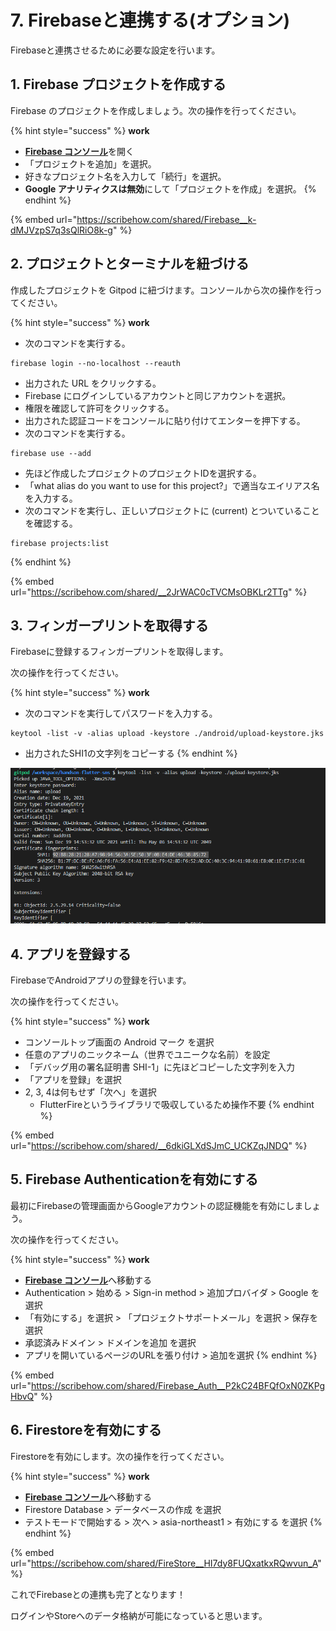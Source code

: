 # 7. Firebaseと連携する(オプション)

Firebaseと連携させるために必要な設定を行います。

## 1. Firebase プロジェクトを作成する

Firebase のプロジェクトを作成しましょう。次の操作を行ってください。

{% hint style="success" %}
**work**

* [**Firebase コンソール**](https://console.firebase.google.com)を開く
* 「プロジェクトを追加」を選択。
* 好きなプロジェクト名を入力して「続行」を選択。
* **Google アナリティクスは無効**にして「プロジェクトを作成」を選択。
{% endhint %}

{% embed url="https://scribehow.com/shared/Firebase__k-dMJVzpS7q3sQlRiO8k-g" %}

## 2. プロジェクトとターミナルを紐づける

作成したプロジェクトを Gitpod に紐づけます。コンソールから次の操作を行ってください。

{% hint style="success" %}
**work**

* 次のコマンドを実行する。

```
firebase login --no-localhost --reauth
```

* 出力された URL をクリックする。
* Firebase にログインしているアカウントと同じアカウントを選択。
* 権限を確認して許可をクリックする。
* 出力された認証コードをコンソールに貼り付けてエンターを押下する。
* 次のコマンドを実行する。

```
firebase use --add
```

* 先ほど作成したプロジェクトのプロジェクトIDを選択する。
* 「what alias do you want to use for this project?」で適当なエイリアス名を入力する。
* 次のコマンドを実行し、正しいプロジェクトに (current) とついていることを確認する。

```
firebase projects:list
```
{% endhint %}

{% embed url="https://scribehow.com/shared/__2JrWAC0cTVCMsOBKLr2TTg" %}

## 3. フィンガープリントを取得する

Firebaseに登録するフィンガープリントを取得します。

次の操作を行ってください。

{% hint style="success" %}
**work**

* 次のコマンドを実行してパスワードを入力する。

```
keytool -list -v -alias upload -keystore ./android/upload-keystore.jks
```

* 出力されたSHI1の文字列をコピーする
{% endhint %}

![](<.gitbook/assets/image (7) (1).png>)

## 4. アプリを登録する

FirebaseでAndroidアプリの登録を行います。

次の操作を行ってください。

{% hint style="success" %}
**work**

* コンソールトップ画面の Android マーク を選択
* 任意のアプリのニックネーム（世界でユニークな名前）を設定
* 「デバッグ用の署名証明書 SHI-1」に先ほどコピーした文字列を入力
* 「アプリを登録」を選択
* 2, 3, 4は何もせず「次へ」を選択
  * FlutterFireというライブラリで吸収しているため操作不要
{% endhint %}

{% embed url="https://scribehow.com/shared/__6dkiGLXdSJmC_UCKZqJNDQ" %}

## 5. Firebase Authenticationを有効にする

最初にFirebaseの管理画面からGoogleアカウントの認証機能を有効にしましょう。

次の操作を行ってください。

{% hint style="success" %}
**work**

* [**Firebase コンソール**](https://console.firebase.google.com)へ移動する
* Authentication > 始める > Sign-in method > 追加プロバイダ > Google を選択
* 「有効にする」を選択 > 「プロジェクトサポートメール」を選択 > 保存を選択
* 承認済みドメイン > ドメインを追加 を選択
* アプリを開いているページのURLを張り付け > 追加を選択
{% endhint %}

{% embed url="https://scribehow.com/shared/Firebase_Auth__P2kC24BFQfOxN0ZKPgHbvQ" %}

## 6. Firestoreを有効にする

Firestoreを有効にします。次の操作を行ってください。

{% hint style="success" %}
**work**

* [**Firebase コンソール**](https://console.firebase.google.com)へ移動する
* Firestore Database > データベースの作成 を選択
* テストモードで開始する > 次へ > asia-northeast1 > 有効にする を選択
{% endhint %}

{% embed url="https://scribehow.com/shared/FireStore__HI7dy8FUQxatkxRQwvun_A" %}

これでFirebaseとの連携も完了となります！

ログインやStoreへのデータ格納が可能になっていると思います。
